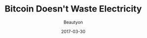 ---
layout: writing
title: Bitcoin Doesn't Waste Electricity
date: 2017-03-30
categories: ['Bitcoin']
author: ['Beautyon']
excerpt: Of all the objections to Bitcoin, the objection that it “wastes” electricity is the most absurd. This thinking betrays a fundamental misunderstanding of how electricity works, how markets work, and what waste is.
external_url: https://hackernoon.com/bitcoin-doesnt-waste-electricity-649694ea3605
---